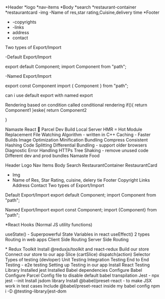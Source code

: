 \*Header
*logo
*nav-items
*Body
*search
*restaurant-container
*restaurantcard
-img
-Name of res,star rating,Cuisine,delivery time
\*Footer

- -copyrights
- -links
- address
- contact

Two types of Export/Import

-Default Export/Import

export default Component;
import Component from "path";

-Named Export/Import

export const Component
import { Component } from "path";

can i use default export with named export

Rendering based on condition called conditional rendering
if(){
return Component1
}eske{
return Component2

}

Namaste React 🚀
Parcel
Dev Build
Local Server
HMR = Hot Module Replacement
File Watching Algorithm - written in C++
Caching - Faster Builds
Image Optimization
Minification
Bundling
Compress
Consistent Hashing
Code Splitting
Differential Bundling - support older browsers
Diagnostic
Error Handling
HTTPs
Tree Shaking - remove unused code
Different dev and prod bundles
Namaste Food

Header
Logo
Nav Items
Body
Search
RestaurantContainer
RestaurantCard

- Img
- Name of Res, Star Rating, cuisine, delery tie
  Footer
  Copyright
  Links
  Address
  Contact
  Two types of Export/Import

Default Export/Import
export default Component; import Component from "path";

Named Export/Import
export const Component; import {Component} from "path";

\*React Hooks
(Normal JS utility functions)

useState() - Superpowerful State Variables in react
useEffect()
2 types Routing in web apps
Client Side Routing
Server Side Routing

\* Redux Toolkit
Install @reduxjs/toolkit and react-redux
Build our store
Connect our store to our app
Slice (cartSlice)
dispatch(action)
Selector
Types of testing (devloper)
Unit Testing
Integration Testing
End to End Testing - e2e testing
Setting up Testing in our app
Install React Testing Library
Installed jest
Installed Babel dependencies
Configure Babel
Configure Parcel Config file to disable default babel transpilation
Jest - npx jest --init
Install jsdom library
Install @babel/preset-react - to make JSX work in test cases
Include @babel/preset-react inside my babel config
npm i -D @testing-library/jest-dom
